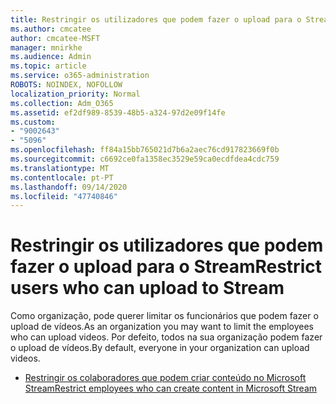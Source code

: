 ```yaml
---
title: Restringir os utilizadores que podem fazer o upload para o Stream
ms.author: cmcatee
author: cmcatee-MSFT
manager: mnirkhe
ms.audience: Admin
ms.topic: article
ms.service: o365-administration
ROBOTS: NOINDEX, NOFOLLOW
localization_priority: Normal
ms.collection: Adm_O365
ms.assetid: ef2df989-8539-48b5-a324-97d2e09f14fe
ms.custom:
- "9002643"
- "5096"
ms.openlocfilehash: ff84a15bb765021d7b6a2aec76cd917823669f0b
ms.sourcegitcommit: c6692ce0fa1358ec3529e59ca0ecdfdea4cdc759
ms.translationtype: MT
ms.contentlocale: pt-PT
ms.lasthandoff: 09/14/2020
ms.locfileid: "47740846"
---
```

# <a name="restrict-users-who-can-upload-to-stream"></a><span data-ttu-id="3743a-102">Restringir os utilizadores que podem fazer o upload para o Stream</span><span class="sxs-lookup"><span data-stu-id="3743a-102">Restrict users who can upload to Stream</span></span>

<span data-ttu-id="3743a-103">Como organização, pode querer limitar os funcionários que podem fazer o upload de vídeos.</span><span class="sxs-lookup"><span data-stu-id="3743a-103">As an organization you may want to limit the employees who can upload videos.</span></span> <span data-ttu-id="3743a-104">Por defeito, todos na sua organização podem fazer o upload de vídeos.</span><span class="sxs-lookup"><span data-stu-id="3743a-104">By default, everyone in your organization can upload videos.</span></span>

- [<span data-ttu-id="3743a-105">Restringir os colaboradores que podem criar conteúdo no Microsoft Stream</span><span class="sxs-lookup"><span data-stu-id="3743a-105">Restrict employees who can create content in Microsoft Stream</span></span>](https://docs.microsoft.com/stream/restrict-uploaders)

